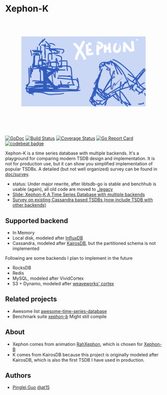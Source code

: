 # Xephon-K

<h1 align="center">
	<br>
	<img width="400" src="https://raw.githubusercontent.com/at15/artwork/master/logo/xephonhq/xephon-k.png" alt="xephon-k">
	<br>
	<br>
	<br>
</h1>

[![GoDoc](https://godoc.org/github.com/xephonhq/xephon-k?status.svg)](https://godoc.org/github.com/xephonhq/xephon-k)
[![Build Status](https://travis-ci.org/xephonhq/xephon-k.svg?branch=master)](https://travis-ci.org/xephonhq/xephon-k)
[![Coverage Status](https://coveralls.io/repos/github/xephonhq/xephon-k/badge.svg?branch=master)](https://coveralls.io/github/xephonhq/xephon-k?branch=master)
[![Go Report Card](https://goreportcard.com/badge/github.com/xephonhq/xephon-k)](https://goreportcard.com/report/github.com/xephonhq/xephon-k)
[![codebeat badge](https://codebeat.co/badges/2b3dad97-6550-4b76-a563-a3330d980b23)](https://codebeat.co/projects/github-com-xephonhq-xephon-k-master)

Xephon-K is a time series database with multiple backends. 
It's a playground for comparing modern TSDB design and implementation.
It is not for production use, but it can show you simplified implementation of popular TSDBs. 
A detailed (but not well organized) survey can be found in [doc/survey](doc/survey).

- status: Under major rewrite, after libtsdb-go is stable and benchhub is usable (again), all old code are moved to [_legacy](_legacy)
- [Slide: Xephon-K A Time Series Database with multiple backends](http://www.slideshare.net/ssuser7e134a/xephon-k-a-time-series-database-with-multiple-backends)
- [Survey on existing Cassandra based TSDBs (now include TSDB with other backends)](doc/survey)

## Supported backend

- In Memory
- Local disk, modeled after [InfluxDB](https://github.com/influxdata/influxdb)
- Cassandra, modeled after [KairosDB](https://github.com/kairosdb/kairosdb), but the partitioned schema is not implemented

Following are some backends I plan to implement in the future

- RocksDB
- Redis
- MySQL, modeled after VividCortex
- S3 + Dynamo, modeled after [weaveworks' cortex](https://github.com/weaveworks/cortex/)

## Related projects

- Awesome list [awesome-time-series-database](https://github.com/xephonhq/awesome-time-series-database)
- Benchmark suite [xephon-b](https://github.com/xephonhq/xephon-b) Might still compile

## About

- Xephon comes from animation [RahXephon](https://en.wikipedia.org/wiki/RahXephon), which is chosen for [Xephon-B](https://github.com/xephonhq/xephon-b)
- K comes from KairosDB because this project is originally modeled after KairosDB, which is also the first TSDB I have used in production.

## Authors

- [Pinglei Guo](https://at15.github.io) [@at15](https://github.com/at15)
